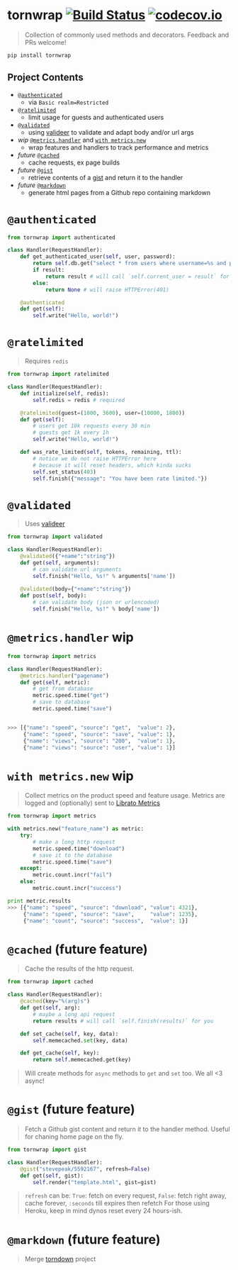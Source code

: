 # tornwrap [![Build Status](https://api.travis-ci.org/stevepeak/tornwrap.svg?branch=master)](http://travis-ci.org/stevepeak/tornwrap) [![codecov.io](https://codecov.io/github/stevepeak/tornwrap/coverage.svg?branch=master)](https://codecov.io/github/stevepeak/tornwrap)

> Collection of commonly used methods and decorators. Feedback and PRs welcome!

```sh
pip install tornwrap
```

## Project Contents

- [`@authenticated`](#authenticated)
  - via `Basic realm=Restricted`
- [`@ratelimited`](#ratelimited)
  - limit usage for guests and authenticated users
- [`@validated`](#validated)
  - using [valideer](https://github.com/podio/valideer) to validate and adapt body and/or url args
- *wip* [`@metrics.handler`](#metrics.handler) and [`with metrics.new`](#withmetrics.new)
  - wrap features and handlers to track performance and metrics
- *future* [`@cached`](#cached)
  - cache requests, ex page builds
- *future* [`@gist`](#gist)
  - retrieve contents of a [gist](https://gist.github.com/) and return it to the handler
- *future* [`@markdown`](#markdown)
  - generate html pages from a Github repo containing markdown



# `@authenticated`

```python
from tornwrap import authenticated

class Handler(RequestHandler):
    def get_authenticated_user(self, user, password):
        return self.db.get("select * from users where username=%s and password=%s limit 1", user, password)
        if result:
            return result # will call `self.current_user = result` for you
        else:
            return None # will raise HTTPError(401)

    @authenticated
    def get(self):
        self.write("Hello, world!")
```

# `@ratelimited`
> Requires `redis`

```python
from tornwrap import ratelimited

class Handler(RequestHandler):
    def initialize(self, redis):
        self.redis = redis # required

    @ratelimited(guest=(1000, 3600), user=(10000, 1800))
    def get(self):
        # users get 10k requests every 30 min
        # guests get 1k every 1h
        self.write("Hello, world!")

    def was_rate_limited(self, tokens, remaining, ttl):
        # notice we do not raise HTTPError here
        # because it will reset headers, which kinda sucks
        self.set_status(403)
        self.finish({"message": "You have been rate limited."})
```

# `@validated`
> Uses [valideer](https://github.com/podio/valideer)

```python
from tornwrap import validated

class Handler(RequestHandler):
    @validated({"+name":"string"})
    def get(self, arguments):
        # can validate url arguments
        self.finish("Hello, %s!" % arguments['name'])
    
    @validated(body={"+name":"string"})
    def post(self, body):
        # can validate body (json or urlencoded)
        self.finish("Hello, %s!" % body['name'])

```

# `@metrics.handler` **wip**
```python
from tornwrap import metrics

class Handler(RequestHandler):
    @metrics.handler("pagename")
    def get(self, metric):
        # get from database
        metric.speed.time("get")
        # save to database
        metric.speed.time("save")


>>> [{"name": "speed", "source": "get",  "value": 2}, 
     {"name": "speed", "source": "save", "value": 1}, 
     {"name": "views", "source": "200",  "value": 1},
     {"name": "views": "source": "user", "value": 1}]

```

# `with metrics.new` **wip**
> Collect metrics on the product speed and feature usage. Metrics are logged and (optionally) sent to [Librato Metrics](https://librato.com/)

```python
from tornwrap import metrics

with metrics.new("feature_name") as metric:
    try:
        # make a long http request
        metric.speed.time("download")
        # save it to the database
        metric.speed.time("save")
    except:
        metric.count.incr("fail")
    else:
        metric.count.incr("success")

print metric.results
>>> [{"name": "speed", "source": "download", "value": 4321}, 
     {"name": "speed", "source": "save",     "value": 1235}, 
     {"name": "count", "source": "success",  "value": 1}]

```

# `@cached` (future feature)
> Cache the results of the http request.

```python
from tornwrap import cached

class Handler(RequestHandler):
    @cached(key="%(arg)s")
    def get(self, arg):
        # maybe a long api request
        return results # will call `self.finish(results)` for you

    def set_cache(self, key, data):
        self.memecached.set(key, data)

    def get_cache(self, key):
        return self.memecached.get(key)

```
> Will create methods for `async` methods to `get` and `set` too. We all <3 async!

# `@gist` (future feature)
> Fetch a Github gist content and return it to the handler method. 
> Useful for chaning home page on the fly.

```python
from tornwrap import gist

class Handler(RequestHandler):
    @gist("stevepeak/5592167", refresh=False)
    def get(self, gist):
        self.render("template.html", gist=gist)
```
> `refresh` can be: `True`: fetch on every request, `False`: fetch right away, cache forever, `:seconds` till expires then refetch
> For those using Heroku, keep in mind dynos reset every 24 hours-ish.

# `@markdown` (future feature)
> Merge [torndown](https://github.com/stevepeak/torndown) project
